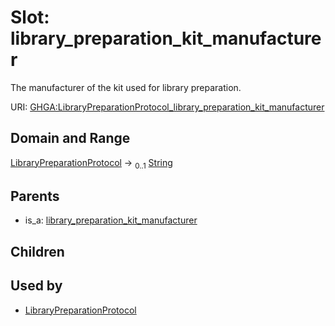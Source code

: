 
# Slot: library_preparation_kit_manufacturer


The manufacturer of the kit used for library preparation.

URI: [GHGA:LibraryPreparationProtocol_library_preparation_kit_manufacturer](https://w3id.org/GHGA/LibraryPreparationProtocol_library_preparation_kit_manufacturer)


## Domain and Range

[LibraryPreparationProtocol](LibraryPreparationProtocol.md) &#8594;  <sub>0..1</sub> [String](types/String.md)

## Parents

 *  is_a: [library_preparation_kit_manufacturer](library_preparation_kit_manufacturer.md)

## Children


## Used by

 * [LibraryPreparationProtocol](LibraryPreparationProtocol.md)
